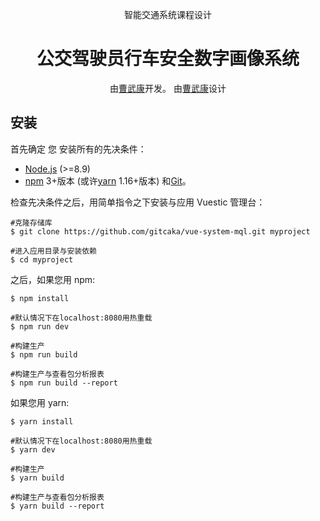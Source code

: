 <p align="center">智能交通系统课程设计</p>

<h1 align="center"> 公交驾驶员行车安全数字画像系统 </h1>

<p align="center">
  由<a href="https://github.com/gitcaka">曹武康</a>开发。
  由<a href="https://github.com/gitcaka">曹武康</a>设计
</p>

## 安装

首先确定 您 安装所有的先决条件：

- [Node.js](https://nodejs.org/en/) (>=8.9)
- [npm](https://www.npmjs.com/get-npm) 3+版本 (或许[yarn](https://yarnpkg.com/lang/en/docs/install/#mac-stable) 1.16+版本) 和[Git](https://git-scm.com/)。

检查先决条件之后，用简单指令之下安装与应用 Vuestic 管理台：

```
#克隆存储库
$ git clone https://github.com/gitcaka/vue-system-mql.git myproject

#进入应用目录与安装依赖
$ cd myproject
```

之后，如果您用 npm:

```
$ npm install

#默认情况下在localhost:8080用热重载
$ npm run dev

#构建生产
$ npm run build

#构建生产与查看包分析报表
$ npm run build --report
```

如果您用 yarn:

```
$ yarn install

#默认情况下在localhost:8080用热重载
$ yarn dev

#构建生产
$ yarn build

#构建生产与查看包分析报表
$ yarn build --report
```
